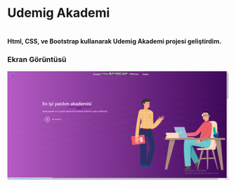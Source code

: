 <h1>Udemig Akademi<h1>

<h4>Html, CSS, ve Bootstrap kullanarak Udemig Akademi projesi geliştirdim.</h4>

<h3>Ekran Görüntüsü</h3>

![](udemig-akademi.gif)
